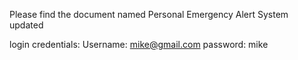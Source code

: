 Please find the document named Personal Emergency Alert System updated

login credentials:
Username: mike@gmail.com
password: mike